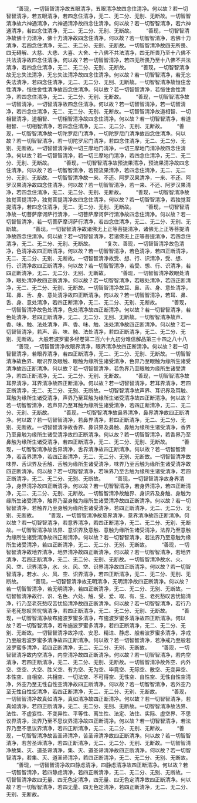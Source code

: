 <!-- { "loadSidebar": true } -->
　　“善现，一切智智清净故五眼清净，五眼清净故四念住清净。何以故？若一切智智清净，若五眼清净，若四念住清净，无二、无二分、无别、无断故。一切智智清净故六神通清净，六神通清净故四念住清净。何以故？若一切智智清净，若六神通清净，若四念住清净，无二、无二分、无别、无断故。
　　“善现，一切智智清净故佛十力清净，佛十力清净故四念住清净。何以故？若一切智智清净，若佛十力清净，若四念住清净，无二、无二分、无别、无断故。一切智智清净故四无所畏、四无碍解、大慈、大悲、大喜、大舍、十八佛不共法清净，四无所畏乃至十八佛不共法清净故四念住清净。何以故？若一切智智清净，若四无所畏乃至十八佛不共法清净，若四念住清净，无二、无二分、无别、无断故。
　　“善现，一切智智清净故无忘失法清净，无忘失法清净故四念住清净。何以故？若一切智智清净，若无忘失法清净，若四念住清净，无二、无二分、无别、无断故。一切智智清净故恒住舍性清净，恒住舍性清净故四念住清净。何以故？若一切智智清净，若恒住舍性清净，若四念住清净，无二、无二分、无别、无断故。
　　“善现，一切智智清净故一切智清净，一切智清净故四念住清净。何以故？若一切智智清净，若一切智清净，若四念住清净，无二、无二分、无别、无断故。一切智智清净故道相智、一切相智清净，道相智、一切相智清净故四念住清净。何以故？若一切智智清净，若道相智、一切相智清净，若四念住清净，无二、无二分、无别、无断故。
　　“善现，一切智智清净故一切陀罗尼门清净，一切陀罗尼门清净故四念住清净。何以故？若一切智智清净，若一切陀罗尼门清净，若四念住清净，无二、无二分、无别、无断故。一切智智清净故一切三摩地门清净，一切三摩地门清净故四念住清净。何以故？若一切智智清净，若一切三摩地门清净，若四念住清净，无二、无二分、无别、无断故。
　　“善现，一切智智清净故预流果清净，预流果清净故四念住清净。何以故？若一切智智清净，若预流果清净，若四念住清净，无二、无二分、无别、无断故。一切智智清净故一来、不还、阿罗汉果清净，一来、不还、阿罗汉果清净故四念住清净。何以故？若一切智智清净，若一来、不还、阿罗汉果清净，若四念住清净，无二、无二分、无别、无断故。
　　“善现，一切智智清净故独觉菩提清净，独觉菩提清净故四念住清净。何以故？若一切智智清净，若独觉菩提清净，若四念住清净，无二、无二分、无别、无断故。
　　“善现，一切智智清净故一切菩萨摩诃萨行清净，一切菩萨摩诃萨行清净故四念住清净。何以故？若一切智智清净，若一切菩萨摩诃萨行清净，若四念住清净，无二、无二分、无别、无断故。
　　“善现，一切智智清净故诸佛无上正等菩提清净，诸佛无上正等菩提清净故四念住清净。何以故？若一切智智清净，若诸佛无上正等菩提清净，若四念住清净，无二、无二分、无别、无断故。
　　“复次、善现，一切智智清净故色清净，色清净故四正断清净。何以故？若一切智智清净，若色清净，若四正断清净，无二、无二分、无别、无断故。一切智智清净故受、想、行、识清净，受、想、行、识清净故四正断清净。何以故？若一切智智清净，若受、想、行、识清净，若四正断清净，无二、无二分、无别、无断故。
　　“善现，一切智智清净故眼处清净，眼处清净故四正断清净。何以故？若一切智智清净，若眼处清净，若四正断清净，无二、无二分、无别、无断故。一切智智清净故耳、鼻、舌、身、意处清净，耳、鼻、舌、身、意处清净故四正断清净。何以故？若一切智智清净，若耳、鼻、舌、身、意处清净，若四正断清净，无二、无二分、无别、无断故。
　　“善现，一切智智清净故色处清净，色处清净故四正断清净。何以故？若一切智智清净，若色处清净，若四正断清净，无二、无二分、无别、无断故。一切智智清净故声、香、味、触、法处清净，声、香、味、触、法处清净故四正断清净。何以故？若一切智智清净，若声、香、味、触、法处清净，若四正断清净，无二、无二分、无别、无断故。
大般若波罗蜜多经卷第二百六十九初分难信解品第三十四之八十八
　　“善现，一切智智清净故眼界清净，眼界清净故四正断清净。何以故？若一切智智清净，若眼界清净，若四正断清净，无二、无二分、无别、无断故。一切智智清净故色界、眼识界及眼触、眼触为缘所生诸受清净，色界乃至眼触为缘所生诸受清净故四正断清净。何以故？若一切智智清净，若色界乃至眼触为缘所生诸受清净，若四正断清净，无二、无二分、无别、无断故。
　　“善现，一切智智清净故耳界清净，耳界清净故四正断清净。何以故？若一切智智清净，若耳界清净，若四正断清净，无二、无二分、无别、无断故。一切智智清净故声界、耳识界及耳触、耳触为缘所生诸受清净，声界乃至耳触为缘所生诸受清净故四正断清净。何以故？若一切智智清净，若声界乃至耳触为缘所生诸受清净，若四正断清净，无二、无二分、无别、无断故。
　　“善现，一切智智清净故鼻界清净，鼻界清净故四正断清净。何以故？若一切智智清净，若鼻界清净，若四正断清净，无二、无二分、无别、无断故。一切智智清净故香界、鼻识界及鼻触、鼻触为缘所生诸受清净，香界乃至鼻触为缘所生诸受清净故四正断清净。何以故？若一切智智清净，若香界乃至鼻触为缘所生诸受清净，若四正断清净，无二、无二分、无别、无断故。
　　“善现，一切智智清净故舌界清净，舌界清净故四正断清净。何以故？若一切智智清净，若舌界清净，若四正断清净，无二、无二分、无别、无断故。一切智智清净故味界、舌识界及舌触、舌触为缘所生诸受清净，味界乃至舌触为缘所生诸受清净故四正断清净。何以故？若一切智智清净，若味界乃至舌触为缘所生诸受清净，若四正断清净，无二、无二分、无别、无断故。
　　“善现，一切智智清净故身界清净，身界清净故四正断清净。何以故？若一切智智清净，若身界清净，若四正断清净，无二、无二分、无别、无断故。一切智智清净故触界、身识界及身触、身触为缘所生诸受清净，触界乃至身触为缘所生诸受清净故四正断清净。何以故？若一切智智清净，若触界乃至身触为缘所生诸受清净，若四正断清净，无二、无二分、无别、无断故。
　　“善现，一切智智清净故意界清净，意界清净故四正断清净。何以故？若一切智智清净，若意界清净，若四正断清净，无二、无二分、无别、无断故。一切智智清净故法界、意识界及意触、意触为缘所生诸受清净，法界乃至意触为缘所生诸受清净故四正断清净。何以故？若一切智智清净，若法界乃至意触为缘所生诸受清净，若四正断清净，无二、无二分、无别、无断故。
　　“善现，一切智智清净故地界清净，地界清净故四正断清净。何以故？若一切智智清净，若地界清净，若四正断清净，无二、无二分、无别、无断故。一切智智清净故水、火、风、空、识界清净，水、火、风、空、识界清净故四正断清净。何以故？若一切智智清净，若水、火、风、空、识界清净，若四正断清净，无二、无二分、无别、无断故。
　　“善现，一切智智清净故无明清净，无明清净故四正断清净。何以故？若一切智智清净，若无明清净，若四正断清净，无二、无二分、无别、无断故。一切智智清净故行、识、名色、六处、触、受、爱、取、有、生、老死愁叹苦忧恼清净，行乃至老死愁叹苦忧恼清净故四正断清净。何以故？若一切智智清净，若行乃至老死愁叹苦忧恼清净，若四正断清净，无二、无二分、无别、无断故。
　　“善现，一切智智清净故布施波罗蜜多清净，布施波罗蜜多清净故四正断清净。何以故？若一切智智清净，若布施波罗蜜多清净，若四正断清净，无二、无二分、无别、无断故。一切智智清净故净戒、安忍、精进、静虑、般若波罗蜜多清净，净戒乃至般若波罗蜜多清净故四正断清净。何以故？若一切智智清净，若净戒乃至般若波罗蜜多清净，若四正断清净，无二、无二分、无别、无断故。
　　“善现，一切智智清净故内空清净，内空清净故四正断清净。何以故？若一切智智清净，若内空清净，若四正断清净，无二、无二分、无别、无断故。一切智智清净故外空、内外空、空空、大空、胜义空、有为空、无为空、毕竟空、无际空、散空、无变异空、本性空、自相空、共相空、一切法空、不可得空、无性空、自性空、无性自性空清净，外空乃至无性自性空清净故四正断清净。何以故？若一切智智清净，若外空乃至无性自性空清净，若四正断清净，无二、无二分、无别、无断故。
　　“善现，一切智智清净故真如清净，真如清净故四正断清净。何以故？若一切智智清净，若真如清净，若四正断清净，无二、无二分、无别、无断故。一切智智清净故法界、法性、不虚妄性、不变异性、平等性、离生性、法定、法住、实际、虚空界、不思议界清净，法界乃至不思议界清净故四正断清净。何以故？若一切智智清净，若法界乃至不思议界清净，若四正断清净，无二、无二分、无别、无断故。
　　“善现，一切智智清净故苦圣谛清净，苦圣谛清净故四正断清净。何以故？若一切智智清净，若苦圣谛清净，若四正断清净，无二、无二分、无别、无断故。一切智智清净故集、灭、道圣谛清净，集、灭、道圣谛清净故四正断清净。何以故？若一切智智清净，若集、灭、道圣谛清净，若四正断清净，无二、无二分、无别、无断故。
　　“善现，一切智智清净故四静虑清净，四静虑清净故四正断清净。何以故？若一切智智清净，若四静虑清净，若四正断清净，无二、无二分、无别、无断故。一切智智清净故四无量、四无色定清净，四无量、四无色定清净故四正断清净。何以故？若一切智智清净，若四无量、四无色定清净，若四正断清净，无二、无二分、无别、无断故。
